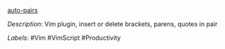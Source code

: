 [auto-pairs](https://github.com/jiangmiao/auto-pairs)

*Description*: Vim plugin, insert or delete brackets, parens, quotes in pair

*Labels*: #Vim #VimScript #Productivity
